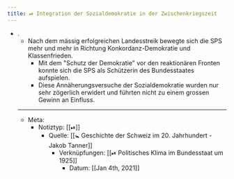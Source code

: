 ```yaml
---
title: ⏯ Integration der Sozialdemokratie in der Zwischenkriegszeit
---
```


- .
	- Nach dem mässig erfolgreichen Landesstreik bewegte sich die SPS mehr und mehr in Richtung Konkordanz-Demokratie und Klassenfrieden.
		- Mit dem "Schutz der Demokratie" vor den reaktionären Fronten konnte sich die SPS als Schützerin des Bundesstaates aufspielen.
		- Diese Annäherungsversuche der Sozialdemokratie wurden nur sehr zögerlich erwidert und führten nicht zu einem grossen Gewinn an Einfluss.
	- ---
	- Meta:
		- Notiztyp: [[⏯]]
			- Quelle: [[🚼 Geschichte der Schweiz im 20. Jahrhundert - Jakob Tanner]]
				- Verknüpfungen: [[⏯ Politisches Klima im Bundesstaat um 1925]]
					- Datum: [[Jan 4th, 2021]]